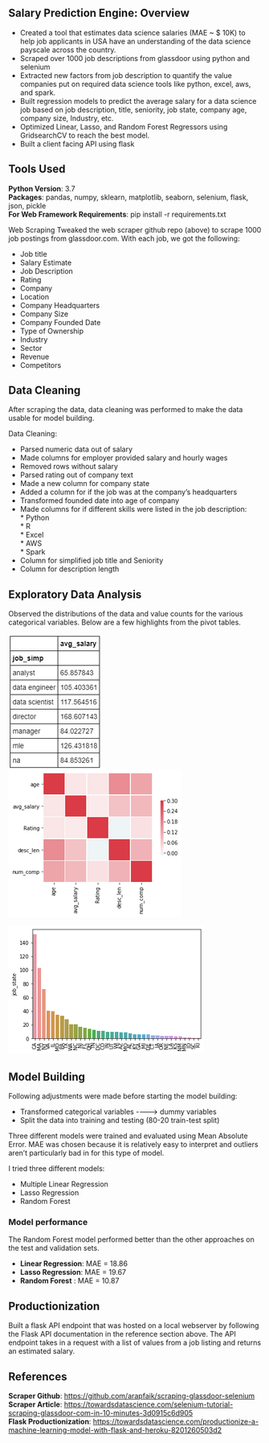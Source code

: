 ## Salary Prediction Engine: Overview

* Created a tool that estimates data science salaries (MAE ~ $ 10K) to help job applicants in USA have an understanding of the data science payscale across the country.
* Scraped over 1000 job descriptions from glassdoor using python and selenium
* Extracted new factors from job description to quantify the value companies put on required data science tools like python, excel, aws, and spark. 
* Built regression models to predict the average salary for a data science job based on job description, title, seniority, job state, company age, company size, Industry, etc.
* Optimized Linear, Lasso, and Random Forest Regressors using GridsearchCV to reach the best model.
* Built a client facing API using flask

## Tools Used

**Python Version**: 3.7<br/>
**Packages**: pandas, numpy, sklearn, matplotlib, seaborn, selenium, flask, json, pickle<br/>
**For Web Framework Requirements**: pip install -r requirements.txt<br/>

Web Scraping
Tweaked the web scraper github repo (above) to scrape 1000 job postings from glassdoor.com. With each job, we got the following:

* Job title<br/>
* Salary Estimate<br/>
* Job Description<br/>
* Rating<br/>
* Company<br/>
* Location<br/>
* Company Headquarters<br/>
* Company Size<br/>
* Company Founded Date<br/>
* Type of Ownership<br/>
* Industry<br/>
* Sector<br/>
* Revenue<br/>
* Competitors<br/>

## Data Cleaning<br/>

After scraping the data, data cleaning was performed to make the data usable for model building.<br/>

Data Cleaning:<br/>
* Parsed numeric data out of salary<br/>
* Made columns for employer provided salary and hourly wages<br/>
* Removed rows without salary<br/>
* Parsed rating out of company text<br/>
* Made a new column for company state<br/>
* Added a column for if the job was at the company’s headquarters<br/>
* Transformed founded date into age of company<br/>
* Made columns for if different skills were listed in the job description:<br/>
        * Python<br/>
        * R<br/>
        * Excel<br/>
        * AWS<br/>
        * Spark<br/>
* Column for simplified job title and Seniority<br/>
* Column for description length<br/>

## Exploratory Data Analysis

Observed the distributions of the data and value counts for the various categorical variables. Below are a few highlights from the pivot tables.<br/>

![alt text](https://github.com/Vignesh-Shenbagarajan/salary-prediction-engine/blob/master/salary_by_job_title.PNG) ![alt text](https://github.com/Vignesh-Shenbagarajan/salary-prediction-engine/blob/master/correlation_visual.png)

![alt text](https://github.com/Vignesh-Shenbagarajan/salary-prediction-engine/blob/master/positions_by_state.png)
## Model Building

Following adjustments were made before starting the model building:<br/>
* Transformed categorical variables ----> dummy variables<br/>
* Split the data into training and testing (80-20 train-test split)

Three different models were trained and evaluated using Mean Absolute Error. MAE was chosen because it is relatively easy to interpret and outliers aren’t particularly bad in for this type of model.

I tried three different models:

* Multiple Linear Regression <br/>
* Lasso Regression <br/>
* Random Forest <br/>

### Model performance
The Random Forest model performed better than the other approaches on the test and validation sets.

* **Linear Regression**: MAE = 18.86
* **Lasso Regression**: MAE = 19.67
* **Random Forest** : MAE = 10.87

## Productionization

Built a flask API endpoint that was hosted on a local webserver by following the Flask API documentation in the reference section above. The API endpoint takes in a request with a list of values from a job listing and returns an estimated salary.

## References
**Scraper Github**: https://github.com/arapfaik/scraping-glassdoor-selenium<br/>
**Scraper Article**: https://towardsdatascience.com/selenium-tutorial-scraping-glassdoor-com-in-10-minutes-3d0915c6d905<br/>
**Flask Productionization**: https://towardsdatascience.com/productionize-a-machine-learning-model-with-flask-and-heroku-8201260503d2<br/>
